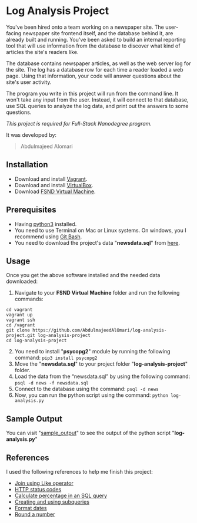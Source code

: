 # Log Analysis Project
You've been hired onto a team working on a newspaper site. The user-facing newspaper site frontend itself, and the database behind it, are already built and running. You've been asked to build an internal reporting tool that will use information from the database to discover what kind of articles the site's readers like.

The database contains newspaper articles, as well as the web server log for the site. The log has a database row for each time a reader loaded a web page. Using that information, your code will answer questions about the site's user activity.

The program you write in this project will run from the command line. It won't take any input from the user. Instead, it will connect to that database, use SQL queries to analyze the log data, and print out the answers to some questions.

_This project is required for Full-Stack Nanodegree program._

It was developed by:
> Abdulmajeed Alomari

## Installation
- Download and install [Vagrant](https://www.vagrantup.com/downloads.html).
- Download and install [VirtualBox](https://www.virtualbox.org/wiki/Downloads).
- Download [FSND Virtual Machine](https://github.com/udacity/fullstack-nanodegree-vm).

## Prerequisites
- Having [python3](https://www.python.org/downloads/) installed.
- You need to use Terminal on Mac or Linux systems. On windows, you I recommend using [Git Bash](https://git-scm.com/downloads).
- You need to download the project's data "**newsdata.sql**" from [here](https://d17h27t6h515a5.cloudfront.net/topher/2016/August/57b5f748_newsdata/newsdata.zip).

## Usage
Once you get the above software installed and the needed data downloaded:
1. Navigate to your **FSND Virtual Machine** folder and run the following commands:
```
cd vagrant
vagrant up
vagrant ssh
cd /vagrant
git clone https://github.com/AbdulmajeedAlOmari/log-analysis-project.git log-analysis-project
cd log-analysis-project
```
2. You need to install "**psycopg2**" module by running the following command: `pip3 install psycopg2`
3. Move the "**newsdata.sql**" to your project folder "**log-analysis-project**" folder.
4. Load the data from the “newsdata.sql” by using the following command: `psql -d news -f newsdata.sql`
5. Connect to the database using the command: `psql -d news`
6. Now, you can run the python script using the command: `python log-analysis.py`

## Sample Output
You can visit "[sample_output](./sample_output.txt)" to see the output of the python script "**log-analysis.py**"

## References
I used the following references to help me finish this project:
- [Join using Like operator](https://stackoverflow.com/questions/23276344/like-operator-in-inner-join-in-sql)
- [HTTP status codes](https://classroom.udacity.com/courses/ud303/lessons/6ff26dd7-51d6-49b3-9f90-41377bff4564/concepts/75becdb9-da2a-4fbf-9a30-5f3ccd1aa1d6)
- [Calculate percentage in an SQL query](https://stackoverflow.com/questions/770579/how-to-calculate-percentage-with-a-sql-statement)
- [Creating and using subqueries](https://community.modeanalytics.com/sql/tutorial/sql-subqueries/)
- [Format dates](https://stackoverflow.com/questions/2158347/how-do-i-turn-a-python-datetime-into-a-string-with-readable-format-date)
- [Round a number](https://www.tutorialspoint.com/python/number_round.htm)
